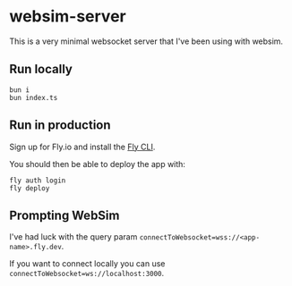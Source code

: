 # websim-server

This is a very minimal websocket server that I've been using with websim.

## Run locally

```
bun i
bun index.ts
```

## Run in production

Sign up for Fly.io and install the [Fly CLI](https://fly.io/docs/hands-on/install-flyctl/).

You should then be able to deploy the app with:

```
fly auth login
fly deploy
```

## Prompting WebSim

I've had luck with the query param `connectToWebsocket=wss://<app-name>.fly.dev`.

If you want to connect locally you can use `connectToWebsocket=ws://localhost:3000`.
